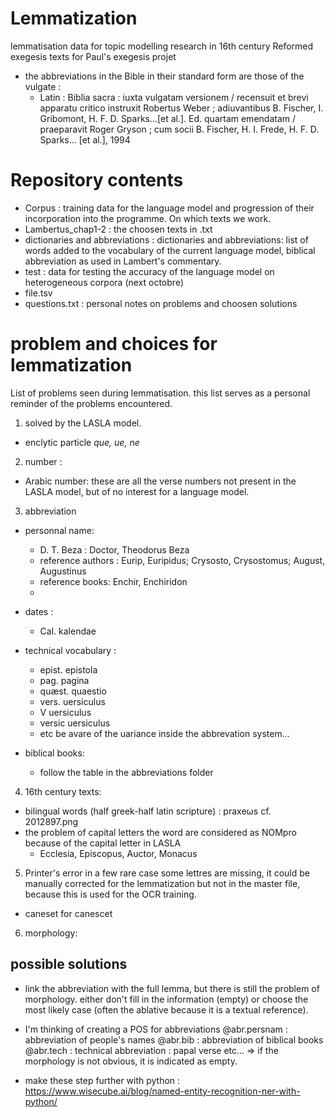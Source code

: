 # Lemmatization
lemmatisation data for topic modelling research in 16th century Reformed exegesis texts for Paul's exegesis projet
* the abbreviations in the Bible in their standard form are those of the vulgate :
  - Latin : Biblia sacra : iuxta vulgatam versionem / recensuit et brevi apparatu critico instruxit Robertus Weber ; adiuvantibus B. Fischer, I. Gribomont, H. F. D. Sparks...[et al.]. Ed. quartam emendatam / praeparavit Roger Gryson ; cum socii B. Fischer, H. I. Frede, H. F. D. Sparks... [et al.], 1994

# Repository contents
* Corpus : training data for the language model and progression of their incorporation into the programme. On which texts we work.
* Lambertus_chap1-2 : the choosen texts in .txt
* dictionaries and abbreviations : dictionaries and abbreviations: list of words added to the vocabulary of the current language model, biblical abbreviation as used in Lambert's commentary.
* test : data for testing the accuracy of the language model on heterogeneous corpora (next octobre)
* file.tsv 
* questions.txt : personal notes on problems and choosen solutions

# problem and choices for lemmatization

List of problems seen during lemmatisation. this list serves as a personal reminder of the problems encountered.

1.  solved by the LASLA model.
  - enclytic particle _que, ue, ne_ 

2.  number : 
  - Arabic number: these are all the verse numbers not present in the LASLA model, but of no interest for a language model. 

3. abbreviation 
  - personnal name: 
    * D. T. Beza : Doctor, Theodorus Beza
    * reference authors : Eurip,  Euripidus; Crysosto, Crysostomus; August, Augustinus
    * reference books: Enchir, Enchiridon
    * 
  - dates :
    * Cal. kalendae 

  - technical vocabulary : 
    * epist. epistola
    * pag. pagina
    * quæst. quaestio 
    * vers. uersiculus
    * V uersiculus
    * versic uersiculus
    * etc be avare of the uariance inside the abbrevation system...

  - biblical books: 
    * follow the table in the abbreviations folder


4. 16th century texts: 
  - bilingual words (half greek-half latin scripture) : praxeωs cf. 2012897.png
  - the problem of capital letters
    the word are considered as NOMpro because of the capital letter in LASLA
    * Ecclesia, Episcopus, Auctor, Monacus

5. Printer's error
  in a few rare case some lettres are missing, it could be manually corrected for the lemmatization but not in the master file, because this is used for the OCR training. 
  - caneset for canescet

6. morphology: 

## possible solutions

* link the abbreviation with the full lemma, but there is still the problem of morphology. either don't fill in the information (empty) or choose the most likely case (often the ablative because it is a textual reference).

* I'm thinking of creating a POS for abbreviations
@abr.persnam : abbreviation of people's names
@abr.bib : abbreviation of biblical books
@abr.tech : technical abbreviation : papal verse etc...
=> if the morphology is not obvious, it is indicated as empty.

* make these step further with python : https://www.wisecube.ai/blog/named-entity-recognition-ner-with-python/

